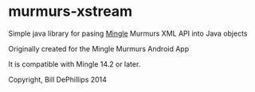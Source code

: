 murmurs-xstream
===============

Simple java library for pasing [Mingle](http://getmingle.io) Murmurs XML API into Java objects

Originally created for the Mingle Murmurs Android App

It is compatible with Mingle 14.2 or later.

Copyright, Bill DePhillips 2014
